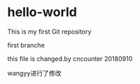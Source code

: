 # hello-world
This is my first Git repository

first branche


this file  is changed.by cncounter 
20180910 

wangyy进行了修改

